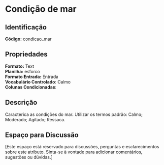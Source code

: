 # Condição de mar

## Identificação
**Código:** condicao_mar

## Propriedades
**Formato:** Text  
**Planilha:** esforco  
**Formato Entrada:** Entrada  
**Vocabulário Controlado:** Calmo  
**Colunas Condicionadas:**   

## Descrição
Caracterica as condições do mar. Utilizar os termos padrão: Calmo; Moderado; Agitado; Ressaca.

## Espaço para Discussão
[Este espaço está reservado para discussões, perguntas e esclarecimentos sobre este atributo. Sinta-se à vontade para adicionar comentários, sugestões ou dúvidas.]
